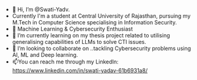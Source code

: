 - 👋 Hi, I’m @Swati-Yadv.
-  Currently I'm a student at Central University of Rajasthan, pursuing my M.Tech in Computer Science specialising in Information Security.
- 👀 Machine Learning & Cybersecurity Enthusiast
- 🌱 I’m currently learning on my thesis project related to utilising generalising capabilities of LLMs to solve CTI issues.
- 💞️ I’m looking to collaborate on ..tackling Cybersecurity problems using AI, ML and Deep learning.
- 📫You can reach me through my LinkedIn: https://www.linkedin.com/in/swati-yadav-61b6931a8/


